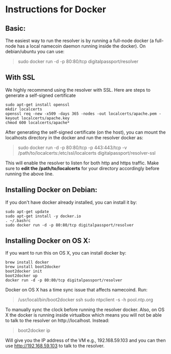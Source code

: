 Instructions for Docker
=======

## Basic:

The easiest way to run the resolver is by running a full-node docker (a full-node has a local namecoin daemon running inside the docker). On debian/ubuntu you can use:

> sudo docker run -d -p 80:80/tcp digitalpassport/resolver

## With SSL 

We highly recommend using the resolver with SSL. Here are steps to generate a self-signed certificate

```
sudo apt-get install openssl
mkdir localcerts
openssl req -new -x509 -days 365 -nodes -out localcerts/apache.pem -keyout localcerts/apache.key
chmod 600 localcerts/apache*
```

After generating the self-signed certificate (on the host), you can mount the localhosts directory in the docker and run the resolver docker as: 

> sudo docker run -d -p 80:80/tcp -p 443:443/tcp -v /path/to/localcerts:/etc/ssl/localcerts digitalpassport/resolver-ssl

This will enable the resolver to listen for both http and https traffic. Make sure to **edit the /path/to/localcerts** for your directory accordingly before running the above line. 

## Installing Docker on Debian:

If you don't have docker already installed, you can install it by:

```
sudo apt-get update
sudo apt-get install -y docker.io
. ~/.bashrc
sudo docker run -d -p 80:80/tcp digitalpassport/resolver
```

## Installing Docker on OS X:

If you want to run this on OS X, you can install docker by:

```
brew install docker
brew install boot2docker
boot2docker init
boot2docker up
docker run -d -p 80:80/tcp digitalpassport/resolver
```

Docker on OS X has a time sync issue that affects namecoind. Run:

> /usr/local/bin/boot2docker ssh sudo ntpclient -s -h pool.ntp.org

To manually sync the clock before running the resolver docker. Also, on OS X the docker is running inside virtualbox which means you will not be able to talk to the resolver on http://localhost. Instead:

> boot2docker ip

Will give you the IP address of the VM e.g., 192.168.59.103 and you can then use http://192.168.59.103 to talk to the resolver.
